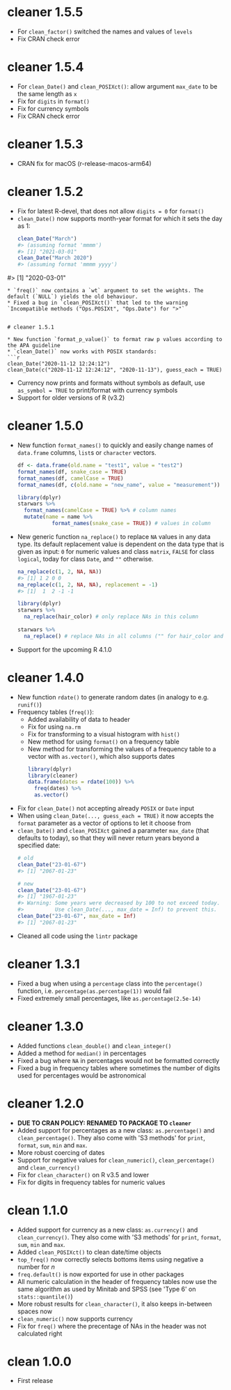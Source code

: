 # cleaner 1.5.5

* For `clean_factor()` switched the names and values of `levels`
* Fix CRAN check error


# cleaner 1.5.4

* For `clean_Date()` and `clean_POSIXct()`: allow argument `max_date` to be the same length as `x`
* Fix for `digits` in `format()`
* Fix for currency symbols
* Fix CRAN check error


# cleaner 1.5.3

* CRAN fix for macOS (r-release-macos-arm64)


# cleaner 1.5.2

* Fix for latest R-devel, that does not allow `digits = 0` for `format()`
* `clean_Date()` now supports month-year format for which it sets the day as 1:
  ```r
  clean_Date("March")
  #> (assuming format 'mmmm')
  #> [1] "2021-03-01"
  clean_Date("March 2020")
  #> (assuming format 'mmmm yyyy')
 #> [1] "2020-03-01"
  ```
* `freq()` now contains a `wt` argument to set the weights. The default (`NULL`) yields the old behaviour.
* Fixed a bug in `clean_POSIXct()` that led to the warning `Incompatible methods ("Ops.POSIXt", "Ops.Date") for ">"`


# cleaner 1.5.1

* New function `format_p_value()` to format raw p values according to the APA guideline
* `clean_Date()` now works with POSIX standards:
  ```r
  clean_Date("2020-11-12 12:24:12")
  clean_Date(c("2020-11-12 12:24:12", "2020-11-13"), guess_each = TRUE)
  ```
* Currency now prints and formats without symbols as default, use `as_symbol = TRUE` to print/format with currency symbols
* Support for older versions of R (v3.2)


# cleaner 1.5.0

* New function `format_names()` to quickly and easily change names of `data.frame` columns, `list`s or `character` vectors.
  ```r
  df <- data.frame(old.name = "test1", value = "test2")
  format_names(df, snake_case = TRUE)
  format_names(df, camelCase = TRUE)
  format_names(df, c(old.name = "new_name", value = "measurement"))
  
  library(dplyr)
  starwars %>% 
    format_names(camelCase = TRUE) %>% # column names
    mutate(name = name %>% 
             format_names(snake_case = TRUE)) # values in column
  ```
  
* New generic function `na_replace()` to replace `NA` values in any data type. Its default replacement value is dependent on the data type that is given as input: `0` for numeric values and class `matrix`, `FALSE` for class `logical`, today for class `Date`, and `""` otherwise.
  ```r
  na_replace(c(1, 2, NA, NA))
  #> [1] 1 2 0 0
  na_replace(c(1, 2, NA, NA), replacement = -1)
  #> [1]  1  2 -1 -1
  
  library(dplyr)
  starwars %>% 
    na_replace(hair_color) # only replace NAs in this column
    
  starwars %>% 
    na_replace() # replace NAs in all columns ("" for hair_color and 0 for birth_year)
  ```
* Support for the upcoming R 4.1.0


# cleaner 1.4.0

* New function `rdate()` to generate random dates (in analogy to e.g. `runif()`)
* Frequency tables (`freq()`):
  * Added availability of data to header
  * Fix for using `na.rm`
  * Fix for transforming to a visual histogram with `hist()`
  * New method for using `format()` on a frequency table
  * New method for transforming the values of a frequency table to a vector with `as.vector()`, which also supports dates
    ```r
    library(dplyr)
    library(cleaner)
    data.frame(dates = rdate(100)) %>% 
      freq(dates) %>% 
      as.vector()
    ```
* Fix for `clean_Date()` not accepting already `POSIX` or `Date` input 
* When using `clean_Date(..., guess_each = TRUE)` it now accepts the `format` parameter as a vector of options to let it choose from
* `clean_Date()` and `clean_POSIXct` gained a parameter `max_date` (that defaults to today), so that they will never return years beyond a specified date:
  ```r
  # old
  clean_Date("23-01-67")
  #> [1] "2067-01-23"
  
  # new
  clean_Date("23-01-67")
  #> [1] "1967-01-23"
  #> Warning: Some years were decreased by 100 to not exceed today.
  #>          Use clean_Date(..., max_date = Inf) to prevent this.
  clean_Date("23-01-67", max_date = Inf)
  #> [1] "2067-01-23"
  ```
* Cleaned all code using the `lintr` package


# cleaner 1.3.1

* Fixed a bug when using a `percentage` class into the `percentage()` function, i.e. `percentage(as.percentage(1))` would fail
* Fixed extremely small percentages, like `as.percentage(2.5e-14)`


# cleaner 1.3.0

* Added functions `clean_double()` and `clean_integer()`
* Added a method for `median()` in percentages
* Fixed a bug where `NA` in percentages would not be formatted correctly
* Fixed a bug in frequency tables where sometimes the number of digits used for percentages would be astronomical


# cleaner 1.2.0

* **DUE TO CRAN POLICY: RENAMED TO PACKAGE TO `cleaner`**
* Added support for percentages as a new class: `as.percentage()` and `clean_percentage()`. They also come with 'S3 methods' for `print`, `format`, `sum`, `min` and `max`.
* More robust coercing of dates
* Support for negative values for `clean_numeric()`, `clean_percentage()` and `clean_currency()`
* Fix for `clean_character()` on R v3.5 and lower
* Fix for digits in frequency tables for numeric values


# clean 1.1.0

* Added support for currency as a new class: `as.currency()` and `clean_currency()`. They also come with 'S3 methods' for `print`, `format`, `sum`, `min` and `max`.
* Added `clean_POSIXct()` to clean date/time objects
* `top_freq()` now correctly selects bottoms items using negative a number for *n*
* `freq.default()` is now exported for use in other packages
* All numeric calculation in the header of frequency tables now use the same algorithm as used by Minitab and SPSS (see 'Type 6' on `stats::quantile()`)
* More robust results for `clean_character()`, it also keeps in-between spaces now
* `clean_numeric()` now supports currency
* Fix for `freq()` where the precentage of NAs in the header was not calculated right


# clean 1.0.0

* First release
